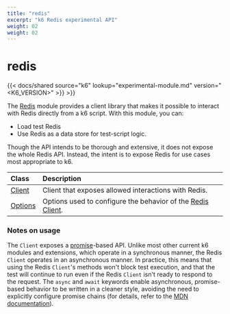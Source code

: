 ```yaml
---
title: "redis"
excerpt: "k6 Redis experimental API"
weight: 02
weight: 02
---
```


# redis

{{< docs/shared source="k6" lookup="experimental-module.md" version="<K6_VERSION>" >}} >}}

The [Redis](https://redis.io/) module provides a client library that makes it possible to interact with Redis directly from a k6 script.
With this module, you can:

- Load test Redis
- Use Redis as a data store for test-script logic.

Though the API intends to be thorough and extensive, it does not expose the whole Redis API.
Instead, the intent is to expose Redis for use cases most appropriate to k6.

| Class                                                                                   | Description                                                                                                                         |
| :-------------------------------------------------------------------------------------- | :---------------------------------------------------------------------------------------------------------------------------------- |
| [Client](https://grafana.com/docs/k6/<K6_VERSION>/javascript-api/k6-experimental/redis/client)         | Client that exposes allowed interactions with Redis.                                                                                |
| [Options](https://grafana.com/docs/k6/<K6_VERSION>/javascript-api/k6-experimental/redis/redis-options) | Options used to configure the behavior of the [Redis Client](https://grafana.com/docs/k6/<K6_VERSION>/javascript-api/k6-experimental/redis/client). |

### Notes on usage

The `Client` exposes a [promise](https://javascript.info/promise-basics)-based API.
Unlike most other current k6 modules and extensions,
which operate in a synchronous manner,
the Redis `Client` operates in an asynchronous manner.
In practice, this means that using the Redis `Client`'s methods won't block test execution,
and that the test will continue to run even if the Redis `Client` isn't ready to respond to the request.
The `async` and `await` keywords enable asynchronous, promise-based behavior to be written in a cleaner style, avoiding the need to explicitly configure promise chains
(for details, refer to the [MDN documentation](https://developer.mozilla.org/en-US/docs/Web/JavaScript/Reference/Statements/async_function)).
